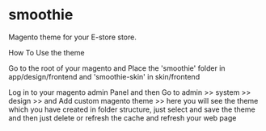 # smoothie

Magento theme for your E-store store.

How To Use the theme

Go to the root of your magento and Place the 'smoothie' folder in app/design/frontend  and 'smoothie-skin' in skin/frontend

Log in to your magento admin Panel and then Go to admin >> system >> design >> and Add custom magento theme >> here you will see the theme which you have created in folder structure, just select and save the theme and then just delete or refresh the cache and refresh your web page
